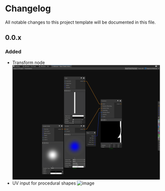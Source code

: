 # Changelog
All notable changes to this project template will be documented in this file.

## 0.0.x

### Added

- Transform node
![](docs/docfx/images/TransformNode.gif)
- UV input for procedural shapes
![image](https://user-images.githubusercontent.com/6877923/99877502-f65e6100-2bfe-11eb-9851-ac879192c7f7.png)
